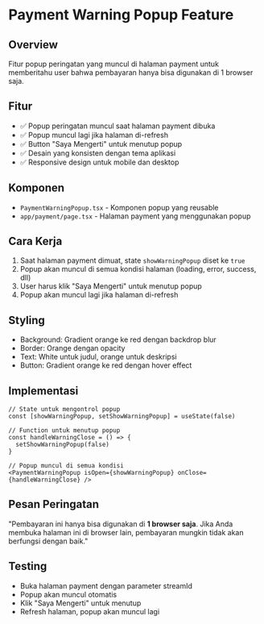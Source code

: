 # Payment Warning Popup Feature

## Overview
Fitur popup peringatan yang muncul di halaman payment untuk memberitahu user bahwa pembayaran hanya bisa digunakan di 1 browser saja.

## Fitur
- ✅ Popup peringatan muncul saat halaman payment dibuka
- ✅ Popup muncul lagi jika halaman di-refresh
- ✅ Button "Saya Mengerti" untuk menutup popup
- ✅ Desain yang konsisten dengan tema aplikasi
- ✅ Responsive design untuk mobile dan desktop

## Komponen
- `PaymentWarningPopup.tsx` - Komponen popup yang reusable
- `app/payment/page.tsx` - Halaman payment yang menggunakan popup

## Cara Kerja
1. Saat halaman payment dimuat, state `showWarningPopup` diset ke `true`
2. Popup akan muncul di semua kondisi halaman (loading, error, success, dll)
3. User harus klik "Saya Mengerti" untuk menutup popup
4. Popup akan muncul lagi jika halaman di-refresh

## Styling
- Background: Gradient orange ke red dengan backdrop blur
- Border: Orange dengan opacity
- Text: White untuk judul, orange untuk deskripsi
- Button: Gradient orange ke red dengan hover effect

## Implementasi
```tsx
// State untuk mengontrol popup
const [showWarningPopup, setShowWarningPopup] = useState(false)

// Function untuk menutup popup
const handleWarningClose = () => {
  setShowWarningPopup(false)
}

// Popup muncul di semua kondisi
<PaymentWarningPopup isOpen={showWarningPopup} onClose={handleWarningClose} />
```

## Pesan Peringatan
"Pembayaran ini hanya bisa digunakan di **1 browser saja**. Jika Anda membuka halaman ini di browser lain, pembayaran mungkin tidak akan berfungsi dengan baik."

## Testing
- Buka halaman payment dengan parameter streamId
- Popup akan muncul otomatis
- Klik "Saya Mengerti" untuk menutup
- Refresh halaman, popup akan muncul lagi
